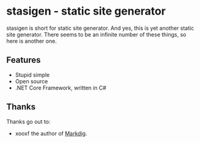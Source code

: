 # stasigen - static site generator

stasigen is short for static site generator. And yes, this is yet another static site generator.
There seems to be an infinite number of these things, so here is another one.

## Features

- Stupid simple
- Open source
- .NET Core Framework, written in C#

## Thanks

Thanks go out to:

- xooxf the author of [Markdig](https://github.com/xoofx/markdig).